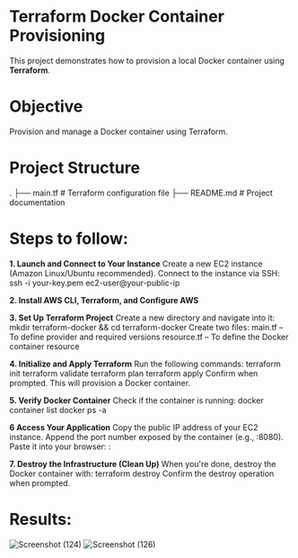 # Terraform Docker Container Provisioning

This project demonstrates how to provision a local Docker container using **Terraform**.

# Objective

Provision and manage a Docker container using Terraform.


# Project Structure

. ├── main.tf # Terraform configuration file ├── README.md # Project documentation

# Steps to follow:

**1. Launch and Connect to Your Instance**
Create a new EC2 instance (Amazon Linux/Ubuntu recommended).
Connect to the instance via SSH:
ssh -i your-key.pem ec2-user@your-public-ip

**2. Install AWS CLI, Terraform, and Configure AWS**
   
**3. Set Up Terraform Project**
Create a new directory and navigate into it:
mkdir terraform-docker && cd terraform-docker
Create two files:
main.tf – To define provider and required versions
resource.tf – To define the Docker container resource

**4. Initialize and Apply Terraform**
Run the following commands:
terraform init
terraform validate
terraform plan
terraform apply
Confirm when prompted. This will provision a Docker container.

**5. Verify Docker Container**
Check if the container is running:
docker container list
docker ps -a

**6 Access Your Application**
Copy the public IP address of your EC2 instance.
Append the port number exposed by the container (e.g., :8080).
Paste it into your browser:
<your-ec2-public-ip>:<port>

**7. Destroy the Infrastructure (Clean Up)**
When you're done, destroy the Docker container with:
terraform destroy
Confirm the destroy operation when prompted.
   
# Results:
![Screenshot (124)](https://github.com/user-attachments/assets/7224df76-32bb-4422-95a5-ea55bf995139)
![Screenshot (126)](https://github.com/user-attachments/assets/44cf65ed-b939-4202-8892-90a15788b78e)



